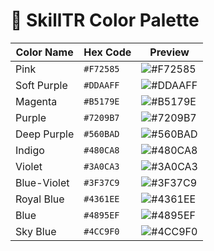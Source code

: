# 🎨 SkillTR Color Palette

| Color Name | Hex Code | Preview |
|------------|----------|---------|
| Pink       | `#F72585` | ![#F72585](https://placehold.co/100/F72585/F72585/png) |
| Soft Purple| `#DDAAFF` | ![#DDAAFF](https://placehold.co/100/DDAAFF/DDAAFF/png) |
| Magenta    | `#B5179E` | ![#B5179E](https://placehold.co/100/B5179E/B5179E/png) |
| Purple     | `#7209B7` | ![#7209B7](https://placehold.co/100/7209B7/7209B7/png) |
| Deep Purple| `#560BAD` | ![#560BAD](https://placehold.co/100/560BAD/560BAD/png) |
| Indigo     | `#480CA8` | ![#480CA8](https://placehold.co/100/480CA8/480CA8/png) |
| Violet     | `#3A0CA3` | ![#3A0CA3](https://placehold.co/100/3A0CA3/3A0CA3/png) |
| Blue-Violet| `#3F37C9` | ![#3F37C9](https://placehold.co/100/3F37C9/3F37C9/png) |
| Royal Blue | `#4361EE` | ![#4361EE](https://placehold.co/100/4361EE/4361EE/png) |
| Blue       | `#4895EF` | ![#4895EF](https://placehold.co/100/4895EF/4895EF/png) |
| Sky Blue   | `#4CC9F0` | ![#4CC9F0](https://placehold.co/100/4CC9F0/4CC9F0/png) |

